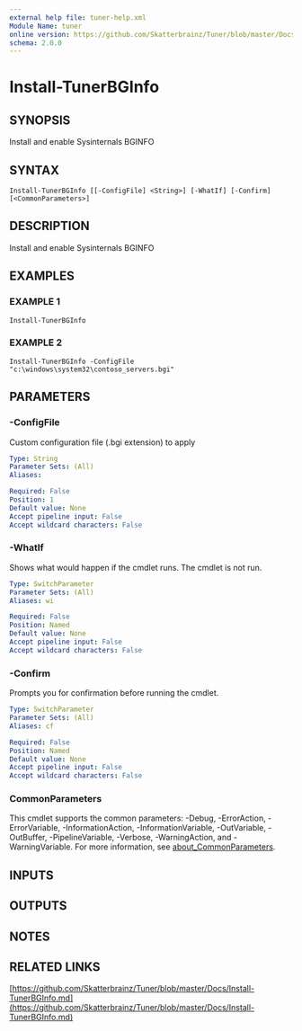 ```yaml
---
external help file: tuner-help.xml
Module Name: tuner
online version: https://github.com/Skatterbrainz/Tuner/blob/master/Docs/Install-TunerBGInfo.md
schema: 2.0.0
---
```


# Install-TunerBGInfo

## SYNOPSIS
Install and enable Sysinternals BGINFO

## SYNTAX

```
Install-TunerBGInfo [[-ConfigFile] <String>] [-WhatIf] [-Confirm] [<CommonParameters>]
```

## DESCRIPTION
Install and enable Sysinternals BGINFO

## EXAMPLES

### EXAMPLE 1
```
Install-TunerBGInfo
```

### EXAMPLE 2
```
Install-TunerBGInfo -ConfigFile "c:\windows\system32\contoso_servers.bgi"
```

## PARAMETERS

### -ConfigFile
Custom configuration file (.bgi extension) to apply

```yaml
Type: String
Parameter Sets: (All)
Aliases:

Required: False
Position: 1
Default value: None
Accept pipeline input: False
Accept wildcard characters: False
```

### -WhatIf
Shows what would happen if the cmdlet runs.
The cmdlet is not run.

```yaml
Type: SwitchParameter
Parameter Sets: (All)
Aliases: wi

Required: False
Position: Named
Default value: None
Accept pipeline input: False
Accept wildcard characters: False
```

### -Confirm
Prompts you for confirmation before running the cmdlet.

```yaml
Type: SwitchParameter
Parameter Sets: (All)
Aliases: cf

Required: False
Position: Named
Default value: None
Accept pipeline input: False
Accept wildcard characters: False
```

### CommonParameters
This cmdlet supports the common parameters: -Debug, -ErrorAction, -ErrorVariable, -InformationAction, -InformationVariable, -OutVariable, -OutBuffer, -PipelineVariable, -Verbose, -WarningAction, and -WarningVariable. For more information, see [about_CommonParameters](http://go.microsoft.com/fwlink/?LinkID=113216).

## INPUTS

## OUTPUTS

## NOTES

## RELATED LINKS

[https://github.com/Skatterbrainz/Tuner/blob/master/Docs/Install-TunerBGInfo.md](https://github.com/Skatterbrainz/Tuner/blob/master/Docs/Install-TunerBGInfo.md)

